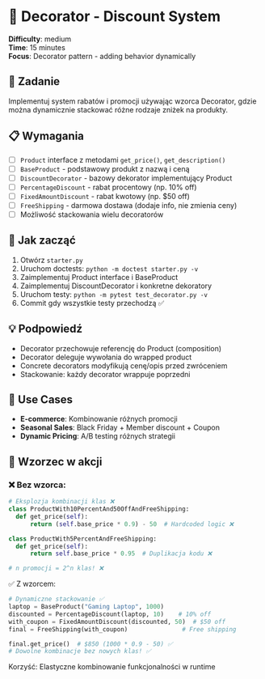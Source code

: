 # 🎁 Decorator - Discount System

**Difficulty**: medium \
**Time**: 15 minutes \
**Focus**: Decorator pattern - adding behavior dynamically

## 🎯 Zadanie
Implementuj system rabatów i promocji używając wzorca Decorator, gdzie można dynamicznie stackować różne rodzaje zniżek na produkty.

## 📋 Wymagania
- [ ] `Product` interface z metodami `get_price()`, `get_description()`
- [ ] `BaseProduct` - podstawowy produkt z nazwą i ceną
- [ ] `DiscountDecorator` - bazowy dekorator implementujący Product
- [ ] `PercentageDiscount` - rabat procentowy (np. 10% off)
- [ ] `FixedAmountDiscount` - rabat kwotowy (np. $50 off)
- [ ] `FreeShipping` - darmowa dostawa (dodaje info, nie zmienia ceny)
- [ ] Możliwość stackowania wielu decoratorów

## 🚀 Jak zacząć
1. Otwórz `starter.py`
2. Uruchom doctests: `python -m doctest starter.py -v`
3. Zaimplementuj Product interface i BaseProduct
4. Zaimplementuj DiscountDecorator i konkretne dekoratory
5. Uruchom testy: `python -m pytest test_decorator.py -v`
6. Commit gdy wszystkie testy przechodzą ✅

## 💡 Podpowiedź
- Decorator przechowuje referencję do Product (composition)
- Decorator deleguje wywołania do wrapped product
- Concrete decorators modyfikują cenę/opis przed zwróceniem
- Stackowanie: każdy decorator wrappuje poprzedni

## 🛒 Use Cases
- **E-commerce**: Kombinowanie różnych promocji
- **Seasonal Sales**: Black Friday + Member discount + Coupon
- **Dynamic Pricing**: A/B testing różnych strategii

## 🔄 Wzorzec w akcji

### ❌ Bez wzorca:
```python
# Eksplozja kombinacji klas ❌
class ProductWith10PercentAnd50OffAndFreeShipping:
  def get_price(self):
      return (self.base_price * 0.9) - 50  # Hardcoded logic ❌

class ProductWith5PercentAndFreeShipping:
  def get_price(self):
      return self.base_price * 0.95  # Duplikacja kodu ❌

# n promocji = 2^n klas! ❌
```

✅ Z wzorcem:

```python
# Dynamiczne stackowanie ✅
laptop = BaseProduct("Gaming Laptop", 1000)
discounted = PercentageDiscount(laptop, 10)    # 10% off
with_coupon = FixedAmountDiscount(discounted, 50)  # $50 off  
final = FreeShipping(with_coupon)               # Free shipping

final.get_price()  # $850 (1000 * 0.9 - 50) ✅
# Dowolne kombinacje bez nowych klas! ✅
```

Korzyść: Elastyczne kombinowanie funkcjonalności w runtime
